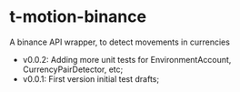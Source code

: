 # t-motion-binance
A binance API wrapper, to detect movements in currencies  

* v0.0.2: Adding more unit tests for EnvironmentAccount, CurrencyPairDetector, etc;  
* v0.0.1: First version initial test drafts;  
